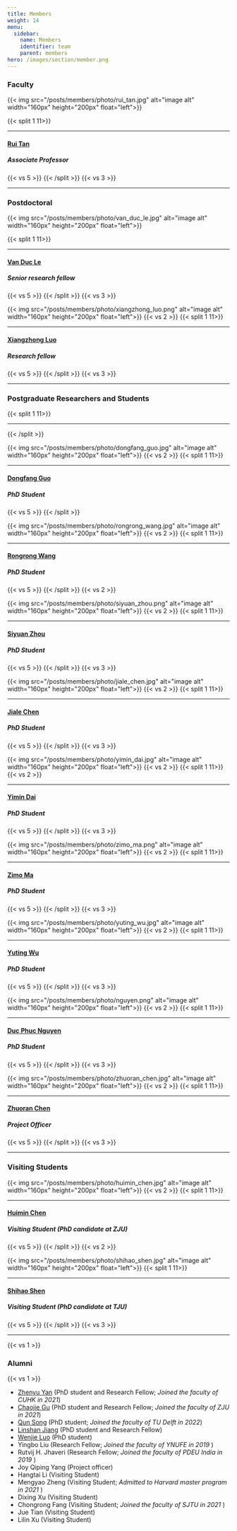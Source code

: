 ```yaml
---
title: Members
weight: 14
menu:
  sidebar:
    name: Members
    identifier: team
    parent: members
hero: /images/section/member.png
---
```

### Faculty

{{< img src="/posts/members/photo/rui_tan.jpg" alt="image alt" width="160px" height="200px" float="left">}}

{{< split 1 11>}}

---

#### [Rui Tan](https://ntuiot.xyz/posts/members/faculty/)

##### Associate Professor

{{< vs 5 >}}
{{< /split >}}
{{< vs 3 >}}

---

### Postdoctoral

{{< img src="/posts/members/photo/van_duc_le.jpg" alt="image alt" width="160px" height="200px" float="left">}}

{{< split 1 11>}}

---

#### [Van Duc Le](https://ntuiot.xyz/posts/members/staff/duc/)

##### Senior research fellow

{{< vs 5 >}}
{{< /split >}}
{{< vs 3 >}}

{{< img src="/posts/members/photo/xiangzhong_luo.png" alt="image alt" width="160px" height="200px" float="left">}}
{{< vs 2 >}}
{{< split 1 11>}}

---

#### [Xiangzhong Luo](https://ntuiot.xyz/posts/members/staff/xiangzhong/)

##### Research fellow

{{< vs 5 >}}
{{< /split >}}
{{< vs 3 >}}

---

### Postgraduate Researchers and Students

{{< split 1 11>}}

---

{{< /split >}}

{{< img src="/posts/members/photo/dongfang_guo.jpg" alt="image alt" width="160px" height="200px" float="left">}}
{{< vs 2 >}}
{{< split 1 11>}}

---

#### [Dongfang Guo](https://ntuiot.xyz/posts/members/phd/dongfang/)

##### PhD Student

{{< vs 5 >}}
{{< /split >}}

{{< img src="/posts/members/photo/rongrong_wang.jpg" alt="image alt" width="160px" height="200px" float="left">}}
{{< vs 2 >}}
{{< split 1 11>}}

---

#### [Rongrong Wang](https://ntuiot.xyz/posts/members/phd/rongrong/)

##### PhD Student

{{< vs 5 >}}
{{< /split >}}
{{< vs 2 >}}

{{< img src="/posts/members/photo/siyuan_zhou.png" alt="image alt" width="160px" height="200px" float="left">}}
{{< vs 2 >}}
{{< split 1 11>}}

---

#### [Siyuan Zhou](https://ntuiot.xyz/posts/members/phd/siyuan/)

##### PhD Student

{{< vs 5 >}}
{{< /split >}}
{{< vs 3 >}}

{{< img src="/posts/members/photo/jiale_chen.jpg" alt="image alt" width="160px" height="200px" float="left">}}
{{< vs 2 >}}
{{< split 1 11>}}

---

#### [Jiale Chen](https://ntuiot.xyz/posts/members/phd/jiale/)

##### PhD Student

{{< vs 5 >}}
{{< /split >}}
{{< vs 3 >}}

{{< img src="/posts/members/photo/yimin_dai.jpg" alt="image alt" width="160px" height="200px" float="left">}}
{{< vs 2 >}}
{{< split 1 11>}}
{{< vs 2 >}}

---

#### [Yimin Dai](https://ntuiot.xyz/posts/members/phd/yimin/)

##### PhD Student

{{< vs 5 >}}
{{< /split >}}
{{< vs 3 >}}

{{< img src="/posts/members/photo/zimo_ma.png" alt="image alt" width="160px" height="200px" float="left">}}
{{< vs 2 >}}
{{< split 1 11>}}

---

#### [Zimo Ma](https://ntuiot.xyz/posts/members/phd/zimo/)

##### PhD Student

{{< vs 5 >}}
{{< /split >}}
{{< vs 3 >}}

{{< img src="/posts/members/photo/yuting_wu.jpg" alt="image alt" width="160px" height="200px" float="left">}}
{{< vs 2 >}}
{{< split 1 11>}}

---

#### [Yuting Wu](https://ntuiot.xyz/posts/members/phd/yuting/)

##### PhD Student

{{< vs 5 >}}
{{< /split >}}
{{< vs 3 >}}

<!--
{{< img src="/posts/members/photo/yuting_wu.jpg" alt="image alt" width="160px" height="200px" float="left">}}
{{< vs 2 >}}
{{< split 1 11>}}

---

#### [Yihan Xu](https://ntuiot.xyz/posts/members/phd/yihan/)

##### PhD Student

{{< vs 5 >}}
{{< /split >}}
{{< vs 3 >}}
-->

{{< img src="/posts/members/photo/nguyen.png" alt="image alt" width="160px" height="200px" float="left">}}
{{< vs 2 >}}
{{< split 1 11>}}

---

#### [Duc Phuc Nguyen](https://ntuiot.xyz/posts/members/phd/nguyen/)

##### PhD Student

{{< vs 5 >}}
{{< /split >}}
{{< vs 3 >}}

{{< img src="/posts/members/photo/zhuoran_chen.jpg" alt="image alt" width="160px" height="200px" float="left">}}
{{< vs 2 >}}
{{< split 1 11>}}

---

#### [Zhuoran Chen](https://ntuiot.xyz/posts/members/phd/zhuoran/)

##### Project Officer

{{< vs 5 >}}
{{< /split >}}
{{< vs 3 >}}

---

### Visiting Students

{{< img src="/posts/members/photo/huimin_chen.jpg" alt="image alt" width="160px" height="200px" float="left">}}
{{< vs 2 >}}
{{< split 1 11>}}

---

#### [Huimin Chen](https://ntuiot.xyz/posts/members/visit/huimin/)

##### Visiting Student (PhD candidate at ZJU)

{{< vs 5 >}}
{{< /split >}}
{{< vs 2 >}}

{{< img src="/posts/members/photo/shihao_shen.jpg" alt="image alt" width="160px" height="200px" float="left">}}
{{< split 1 11>}}

---

#### [Shihao Shen](https://ntuiot.xyz/posts/members/visit/shihao/)

##### Visiting Student (PhD candidate at TJU)

{{< vs 5 >}}
{{< /split >}}
{{< vs 3 >}}

---

{{< vs 1 >}}

### Alumni

{{< vs 1 >}}

- [Zhenyu Yan](https://yanzhenyu.com/) (PhD student and Research Fellow; *Joined the faculty of CUHK in 2021*)
- [Chaojie Gu](https://chaojiegu.github.io/) (PhD student and Research Fellow; *Joined the faculty of ZJU in 2021*)
- [Qun Song](https://song-qun.github.io/) (PhD student; *Joined the faculty of TU Delft in 2022*)
- [Linshan Jiang](https://scholar.google.com.sg/citations?user=S01E5-cAAAAJ&hl=en) (PhD student and Research Fellow)
- [Wenjie Luo](https://wenjieluo.xyz/) (PhD student)
- Yingbo Liu (Research Fellow; *Joined the faculty of YNUFE in 2019* )
- Rutvij H. Jhaveri (Research Fellow; *Joined the faculty of PDEU India in 2019* )
- Joy Qiping Yang (Project officer)
- Hangtai Li (Visiting Student)
- Mengyao Zheng (Visiting Student; *Admitted to Harvard master program in 2021* )
- Dixing Xu (Visiting Student)
- Chongrong Fang (Visiting Student; *Joined the faculty of SJTU in 2021* )
- Jue Tian (Visiting Student)
- Lilin Xu (Visiting Student)
